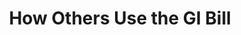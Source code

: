 ---
title: How Others Use the GI Bill
href: https://www.benefits.va.gov/gibill/my_story.asp
order: 8
spoke: More Resources
private: true
---